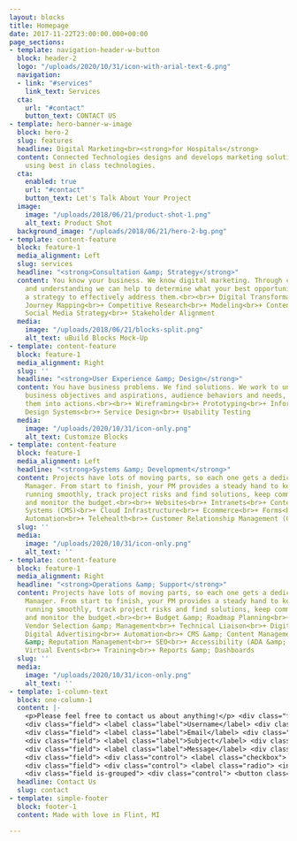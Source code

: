 ```yaml
---
layout: blocks
title: Homepage
date: 2017-11-22T23:00:00.000+00:00
page_sections:
- template: navigation-header-w-button
  block: header-2
  logo: "/uploads/2020/10/31/icon-with-arial-text-6.png"
  navigation:
  - link: "#services"
    link_text: Services
  cta:
    url: "#contact"
    button_text: CONTACT US
- template: hero-banner-w-image
  block: hero-2
  slug: features
  headline: Digital Marketing<br><strong>for Hospitals</strong>
  content: Connected Technologies designs and develops marketing solutions for hospitals
    using best in class technologies.
  cta:
    enabled: true
    url: "#contact"
    button_text: Let's Talk About Your Project
  image:
    image: "/uploads/2018/06/21/product-shot-1.png"
    alt_text: Product Shot
  background_image: "/uploads/2018/06/21/hero-2-bg.png"
- template: content-feature
  block: feature-1
  media_alignment: Left
  slug: services
  headline: "<strong>Consultation &amp; Strategy</strong>"
  content: You know your business. We know digital marketing. Through collaboration
    and understanding we can help to determine what your best opportunities are design
    a strategy to effectively address them.<br><br>+ Digital Transformation<br>+ User
    Journey Mapping<br>+ Competitive Research<br>+ Modeling<br>+ Content Strategy<br>+
    Social Media Strategy<br>+ Stakeholder Alignment
  media:
    image: "/uploads/2018/06/21/blocks-split.png"
    alt_text: uBuild Blocks Mock-Up
- template: content-feature
  block: feature-1
  media_alignment: Right
  slug: ''
  headline: "<strong>User Experience &amp; Design</strong>"
  content: You have business problems. We find solutions. We work to understand your
    business objectives and aspirations, audience behaviors and needs, and then translate
    them into actions.<br><br>+ Wireframing<br>+ Prototyping<br>+ Information Architecture<br>+
    Design Systems<br>+ Service Design<br>+ Usability Testing
  media:
    image: "/uploads/2020/10/31/icon-only.png"
    alt_text: Customize Blocks
- template: content-feature
  block: feature-1
  media_alignment: Left
  headline: "<strong>Systems &amp; Development</strong>"
  content: Projects have lots of moving parts, so each one gets a dedicated Project
    Manager. From start to finish, your PM provides a steady hand to keep schedules
    running smoothly, track project risks and find solutions, keep communication flowing,
    and monitor the budget.<br><br>+ Websites<br>+ Intranets<br>+ Content Management
    Systems (CMS)<br>+ Cloud Infrastructure<br>+ Ecommerce<br>+ Forms<br>+ Marketing
    Automation<br>+ Telehealth<br>+ Customer Relationship Management (CRM)
  slug: ''
  media:
    image: "/uploads/2020/10/31/icon-only.png"
    alt_text: ''
- template: content-feature
  block: feature-1
  media_alignment: Right
  headline: "<strong>Operations &amp; Support</strong>"
  content: Projects have lots of moving parts, so each one gets a dedicated Project
    Manager. From start to finish, your PM provides a steady hand to keep schedules
    running smoothly, track project risks and find solutions, keep communication flowing,
    and monitor the budget.<br><br>+ Budget &amp; Roadmap Planning<br>+ Project Management<br>+
    Vendor Selection &amp; Management<br>+ Technical Liaison<br>+ Digital Audits<br>+
    Digital Advertising<br>+ Automation<br>+ CMS &amp; Content Management<br>+ Location
    &amp; Reputation Management<br>+ SEO<br>+ Accessibility (ADA &amp; WCAG Compliance)<br>+
    Virtual Events<br>+ Training<br>+ Reports &amp; Dashboards
  slug: ''
  media:
    image: "/uploads/2020/10/31/icon-only.png"
    alt_text: ''
- template: 1-column-text
  block: one-column-1
  content: |-
    <p>Please feel free to contact us about anything!</p> <div class="field"> <label class="label">Name</label> <div class="control"> <input class="input" type="text" placeholder="Text input"> </div> </div>
    <div class="field"> <label class="label">Username</label> <div class="control has-icons-left has-icons-right"> <input class="input is-success" type="text" placeholder="Text input" value="bulma"> <span class="icon is-small is-left"> <i class="fas fa-user"></i> </span> <span class="icon is-small is-right"> <i class="fas fa-check"></i> </span> </div> <p class="help is-success">This username is available</p> </div>
    <div class="field"> <label class="label">Email</label> <div class="control has-icons-left has-icons-right"> <input class="input is-danger" type="email" placeholder="Email input" value="hello@"> <span class="icon is-small is-left"> <i class="fas fa-envelope"></i> </span> <span class="icon is-small is-right"> <i class="fas fa-exclamation-triangle"></i> </span> </div> <p class="help is-danger">This email is invalid</p> </div>
    <div class="field"> <label class="label">Subject</label> <div class="control"> <div class="select"> <select> <option>Select dropdown</option> <option>With options</option> </select> </div> </div> </div>
    <div class="field"> <label class="label">Message</label> <div class="control"> <textarea class="textarea" placeholder="Textarea"></textarea> </div> </div>
    <div class="field"> <div class="control"> <label class="checkbox"> <input type="checkbox"> I agree to the <a href="#">terms and conditions</a> </label> </div> </div>
    <div class="field"> <div class="control"> <label class="radio"> <input type="radio" name="question"> Yes </label> <label class="radio"> <input type="radio" name="question"> No </label> </div> </div>
    <div class="field is-grouped"> <div class="control"> <button class="button is-link">Submit</button> </div> <div class="control"> <button class="button is-link is-light">Cancel</button> </div> </div>
  headline: Contact Us
  slug: contact
- template: simple-footer
  block: footer-1
  content: Made with love in Flint, MI

---
```

